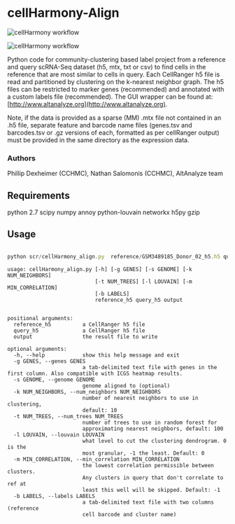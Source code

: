 # cellHarmony-Align # 

![cellHarmony workflow](http://altanalyze.org/cellHarmony/cellHarmony-logo2.png)

![cellHarmony workflow](http://altanalyze.org/cellHarmony/workflow.png) 

Python code for community-clustering based label project from a reference and query scRNA-Seq dataset (h5, mtx, txt or csv) to find cells in the reference that are most similar to cells in query. Each CellRanger h5 file is read and partitioned by clustering on the k-nearest neighbor graph. The h5 files can be restricted to marker genes (recommended) and annotated with a custom labels file (recommended). The GUI wrapper can be found at: [http://www.altanalyze.org](http://www.altanalyze.org). 

Note, if the data is provided as a sparse (MM) .mtx file not contained in an .h5 file, separate feature and barcode name files (genes.tsv and barcodes.tsv or .gz versions of each, formatted as per cellRanger output) must be provided in the same directory as the expression data.

### Authors ###
Phillip Dexheimer (CCHMC), Nathan Salomonis (CCHMC), AltAnalyze team

## Requirements ## 

python 2.7
scipy
numpy
annoy
python-louvain
networkx
h5py
gzip

## Usage ##

```typescript

python scr/cellHarmony_align.py  reference/GSM3489185_Donor_02_h5.h5 query/GSM3489183_IPF_01_h5.h5 alignments.txt  --genes genes/markers.txt --labels labels/CustomLabels.txt

```
```
usage: cellHarmony_align.py [-h] [-g GENES] [-s GENOME] [-k NUM_NEIGHBORS]
                            [-t NUM_TREES] [-l LOUVAIN] [-m MIN_CORRELATION]
                            [-b LABELS]
                            reference_h5 query_h5 output


positional arguments:
  reference_h5          a CellRanger h5 file
  query_h5              a CellRanger h5 file
  output                the result file to write

optional arguments:
  -h, --help            show this help message and exit
  -g GENES, --genes GENES
                        a tab-delimited text file with genes in the first column. Also compatible with ICGS heatmap results.
  -s GENOME, --genome GENOME
                        genome aligned to (optional)
  -k NUM_NEIGHBORS, --num_neighbors NUM_NEIGHBORS
                        number of nearest neighbors to use in clustering,
                        default: 10
  -t NUM_TREES, --num_trees NUM_TREES
                        number of trees to use in random forest for
                        approximating nearest neighbors, default: 100
  -l LOUVAIN, --louvain LOUVAIN
                        what level to cut the clustering dendrogram. 0 is the
                        most granular, -1 the least. Default: 0
  -m MIN_CORRELATION, --min_correlation MIN_CORRELATION
                        the lowest correlation permissible between clusters.
                        Any clusters in query that don't correlate to ref at
                        least this well will be skipped. Default: -1
  -b LABELS, --labels LABELS
                        a tab-delimited text file with two columns (reference
                        cell barcode and cluster name)
```
